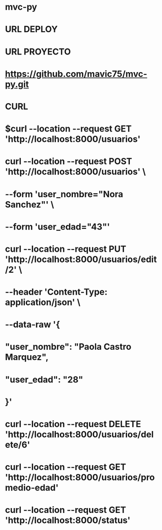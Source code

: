 # mvc-py
 
# URL DEPLOY

# 

# URL PROYECTO

# https://github.com/mavic75/mvc-py.git


 # CURL

 # $curl --location --request GET 'http://localhost:8000/usuarios'
 
 # curl --location --request POST 'http://localhost:8000/usuarios' \
# --form 'user_nombre="Nora Sanchez"' \
# --form 'user_edad="43"'

# curl --location --request PUT 'http://localhost:8000/usuarios/edit/2' \
# --header 'Content-Type: application/json' \
# --data-raw '{
#     "user_nombre": "Paola Castro Marquez",
#     "user_edad": "28"
# }'

# curl --location --request DELETE 'http://localhost:8000/usuarios/delete/6'

# curl --location --request GET 'http://localhost:8000/usuarios/promedio-edad'

# curl --location --request GET 'http://localhost:8000/status'